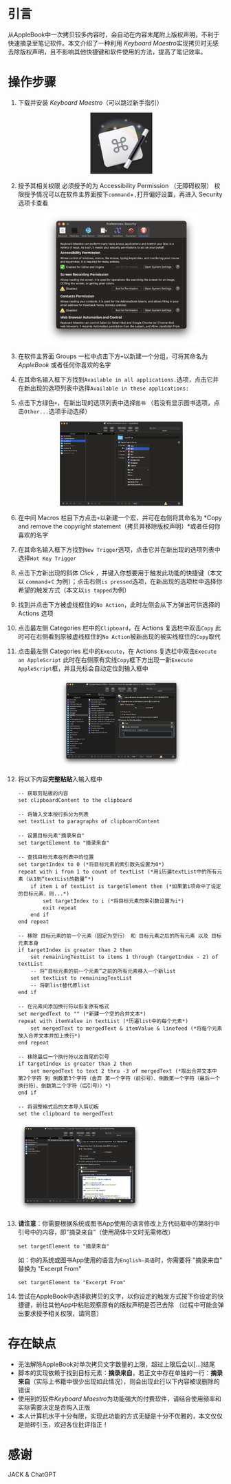 # 引言

​	从AppleBook中一次拷贝较多内容时，会自动在内容末尾附上版权声明，不利于快速摘录至笔记软件。本文介绍了一种利用 *Keyboard Maestro*实现拷贝时无感去除版权声明，且不影响其他快捷键和软件使用的方法，提高了笔记效率。

# 操作步骤

1. 下载并安装 *Keyboard Maestro*（可以跳过新手指引）
   <center><img src="https://raw.githubusercontent.com/Lavan1874/markdownimage/main/kmicon-1.tiff.png" style="zoom:25%;" /><center>

2. 授予其相关权限
   必须授予的为 Accessibility Permission （无障碍权限）
   权限授予情况可以在软件主界面按下`command`+`,`打开偏好设置，再进入 Security 选项卡查看

   <center><img src="https://raw.githubusercontent.com/Lavan1874/markdownimage/main/Security%20tab.png" style="zoom:35%;" /><center>

3. 在软件主界面 Groups 一栏中点击下方`+`以新建一个分组，可将其命名为 *AppleBook* 或者任何你喜欢的名字

4. 在其命名输入框下方找到`Available in all applications.`选项，点击它并在新出现的选项列表中选择`Available in these applications:`

5. 点击下方绿色`+`，在新出现的选项列表中选择`图书`
   （若没有显示图书选项，点击`Other...`选项手动选择）
   <center><img src="https://raw.githubusercontent.com/Lavan1874/markdownimage/main/Groups_AppleBook_%E5%9B%BE%E4%B9%A6.png" style="zoom:28%;" /><center>

6. 在中间 Macros 栏目下方点击`+`以新建一个宏，并可在右侧将其命名为 *Copy and remove the copyright statement（拷贝并移除版权声明）*或者任何你喜欢的名字

7. 在其命名输入框下方找到`New Trigger`选项，点击它并在新出现的选项列表中选择`Hot Key Trigger`

8. 点击下方新出现的斜体 *Click* ，并键入你想要用于触发此功能的快捷键（本文以 `command`+`C` 为例）；点击右侧`is pressed`选项，在新出现的选项栏中选择你希望的触发方式（本文以`is tapped`为例）

9. 找到并点击下方被虚线框住的`No Action`，此时左侧会从下方弹出可供选择的 Actions 选项

10. 点击最左侧 Categories 栏中的`Clipboard`，在 Actions 复选栏中双击`Copy`
    此时可在右侧看到原被虚线框住的`No Action`被新出现的被实线框住的`Copy`取代

11. 点击最左侧 Categories 栏中的`Execute`，在 Actions 复选栏中双击`Execute an AppleScript`
    此时在右侧原有实线`Copy`框下方出现一新`Execute AppleScript`框，并且光标会自动定位到输入框中

    <center><img src="https://raw.githubusercontent.com/Lavan1874/markdownimage/main/No%20Action_%20Copy_Execute%20an%20AppleScript.png" style="zoom:28%;" /><center>

12. 将以下内容**完整粘贴**入输入框中

    ```
    -- 获取剪贴板的内容
    set clipboardContent to the clipboard
    
    -- 将输入文本按行拆分为列表
    set textList to paragraphs of clipboardContent
    
    -- 设置目标元素"摘录来自"
    set targetElement to "摘录来自"
    
    -- 查找目标元素在列表中的位置
    set targetIndex to 0 (*将目标元素的索引数先设置为0*)
    repeat with i from 1 to count of textList (*用i历遍textList中的所有元素（从1到“textList的数量”*)
    	if item i of textList is targetElement then (*如果第i项命中了设定的目标元素，则...*)
    		set targetIndex to i (*将目标元素的索引数设置为i*)
    		exit repeat
    	end if
    end repeat
    
    -- 移除 目标元素的前一个元素（固定为空行） 和 目标元素之后的所有元素 以及 目标元素本身
    if targetIndex is greater than 2 then
    	set remainingTextList to items 1 through (targetIndex - 2) of textList
    	-- 将“目标元素的前一个元素”之前的所有元素移入一个新list
    	set textList to remainingTextList
    	-- 将新list替代原list
    end if
    
    -- 在元素间添加换行符以恢复原有格式
    set mergedText to "" (*新建一个空的合并文本*)
    repeat with itemValue in textList (*历遍list中的每个元素*)
    	set mergedText to mergedText & itemValue & linefeed (*将每个元素放入合并文本并加上换行*)
    end repeat
    
    -- 移除最后一个换行符以及首尾的引号
    if targetIndex is greater than 2 then
    	set mergedText to text 2 thru -3 of mergedText (*取出合并文本中 第2个字符 到 倒数第3个字符（舍弃 第一个字符（前引号）、倒数第一个字符（最后一个换行符）、倒数第二个字符（后引号））*)
    end if
    
    -- 将调整格式后的文本导入剪切板
    set the clipboard to mergedText
    ```

    <img src="https://raw.githubusercontent.com/Lavan1874/markdownimage/main/Copy_Execute_AppleScript2.png" style="zoom:28%;" />

13. **请注意**：你需要根据系统或图书App使用的语言修改上方代码框中的第8行中引号中的内容，即"摘录来自"（使用简体中文时无需修改）

    ```
    set targetElement to "摘录来自"
    ```

    如：你的系统或图书App使用的语言为`English—英语`时，你需要将 "摘录来自" 替换为 "Excerpt From"

    ```
    set targetElement to "Excerpt From"
    ```

14. 尝试在AppleBook中选择欲拷贝的文字，以你设定的触发方式按下你设定的快捷键，前往其他App中粘贴观察原有的版权声明是否已去除
    （过程中可能会弹出要求授予相关权限，请同意）

# 存在缺点

- 无法解除AppleBook对单次拷贝文字数量的上限，超过上限后会以[…]结尾
- 脚本的实现依赖于找到目标元素：**摘录来自**，若正文中存在单独的一行：**摘录来自**（实际上书籍中很少出现如此情况），则会出现此行以下内容被误删除的错误
- 使用到的软件*Keyboard Maestro*为功能强大的付费软件，请结合使用频率和实际需要决定是否购入正版
- 本人计算机水平十分有限，实现此功能的方式无疑是十分不优雅的，本文仅仅是抛砖引玉，欢迎各位批评指正！





# 感谢

JACK
&
ChatGPT

